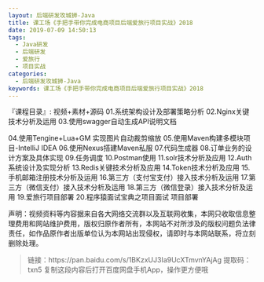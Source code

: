 ```yaml
---
layout: 后端研发攻城狮-Java
title: 课工场《手把手带你完成电商项目后端爱旅行项目实战》2018
date: 2019-07-09 14:50:13
tags:
  - Java研发
  - 后端研发
  - 爱旅行
  - 项目实战
categories:
  - 后端研发攻城狮-Java
keywords: 课工场《手把手带你完成电商项目后端爱旅行项目实战》2018
---
```

『课程目录』: 
视频+素材+源码
01.系统架构设计及部署策略分析
02.Nginx关键技术分析及运用
03.使用swagger自动生成API说明文档
<!-- more -->
04.使用Tengine+Lua+GM 实现图片自动裁剪缩放
05.使用Maven构建多模块项目-IntelliJ IDEA
06.使用Nexus搭建Maven私服
07.代码生成器
08.订单业务的设计方案及具体实现
09.任务调度
10.Postman使用
11.solr技术分析及应用
12.Auth系统设计及实现分析
13.Redis关键技术分析及应用
14.Token技术分析及应用
15.手机邮箱注册技术分析及运用
16.第三方（支付宝支付）接入技术分析及运用
17.第三方（微信支付）接入技术分析及运用
18.第三方（微信登录）接入技术分析及运用
19.爱旅行项目部署
20.程序猿面试宝典之项目面试
项目部署
<div class="post-copyright">
    <div class="post-copyright__author">
      <span class="post-copyright-meta">声明：视频资料等内容据来自各大网络交流群以及互联网收集，本网只收取信息整理费用和网站维护费用，版权归原作者所有，本网站不对所涉及的版权问题负法律责任，如作品原作者出版单位认为本网站出现侵权，请即时与本网站联系，将立刻删除处理。 </span>
    </div>
</div>

<blockquote class="blockquote-center">
链接：https://pan.baidu.com/s/1BKzxUJ3Ia9UcXTmvnYAjAg 
提取码：txn5 
复制这段内容后打开百度网盘手机App，操作更方便哦
</blockquote>

